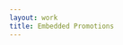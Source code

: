 ```yaml
---
layout: work
title: Embedded Promotions
---
```


 <!--[if lte IE 10]> <div style="width: 100%; background: red; border: 1px black; padding-top: 10px; padding-bottom: 10px; color: #fff; text-align: center; font-weight: bold; font-size: 18px"> Sorry, you are using an unsupported browser. This page will not display correctly. <br /> <a href="https://www.unsupportedbrowser.site/" style="color: #fff;" target="_blank"> Please click here to upgrade to a newer browser. </a> </div> <![endif]--> <script src="https://embed-680943.secondstreetapp.com/Scripts/dist/embed.js" data-ss-embed="promotion" data-opguid="abeef505-798f-439f-a51d-92214d33aaee" data-routing="hash">/**/</script>
